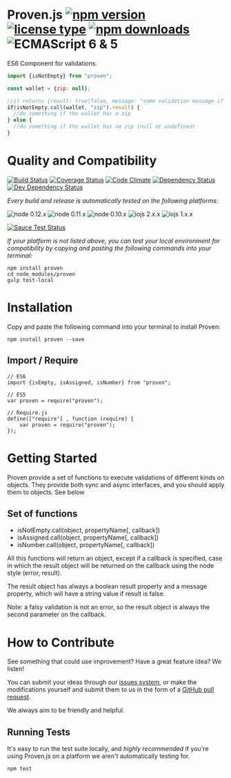 # Proven.js [![npm version](https://img.shields.io/npm/v/proven.svg)](https://www.npmjs.com/package/proven) [![license type](https://img.shields.io/npm/l/proven.svg)](https://github.com/FreeAllMedia/proven.git/blob/master/LICENSE) [![npm downloads](https://img.shields.io/npm/dm/proven.svg)](https://www.npmjs.com/package/proven) ![ECMAScript 6 & 5](https://img.shields.io/badge/ECMAScript-6%20/%205-red.svg)

ES6 Component for validations.

```javascript
import {isNotEmpty} from "proven";

const wallet = {zip: null};

//it returns {result: true|false, message: "some validation message if false"};
if(isNotEmpty.call(wallet, "zip").result) {
  //do something if the wallet has a zip
} else {
  //do something if the wallet has no zip (null or undefined)
}
```

# Quality and Compatibility

[![Build Status](https://travis-ci.org/FreeAllMedia/proven.png?branch=master)](https://travis-ci.org/FreeAllMedia/proven) [![Coverage Status](https://coveralls.io/repos/FreeAllMedia/proven/badge.svg)](https://coveralls.io/r/FreeAllMedia/proven) [![Code Climate](https://codeclimate.com/github/FreeAllMedia/proven/badges/gpa.svg)](https://codeclimate.com/github/FreeAllMedia/proven) [![Dependency Status](https://david-dm.org/FreeAllMedia/proven.png?theme=shields.io)](https://david-dm.org/FreeAllMedia/proven?theme=shields.io) [![Dev Dependency Status](https://david-dm.org/FreeAllMedia/proven/dev-status.svg)](https://david-dm.org/FreeAllMedia/proven?theme=shields.io#info=devDependencies)

*Every build and release is automatically tested on the following platforms:*

![node 0.12.x](https://img.shields.io/badge/node-0.12.x-brightgreen.svg) ![node 0.11.x](https://img.shields.io/badge/node-0.11.x-brightgreen.svg) ![node 0.10.x](https://img.shields.io/badge/node-0.10.x-brightgreen.svg)
![iojs 2.x.x](https://img.shields.io/badge/iojs-2.x.x-brightgreen.svg) ![iojs 1.x.x](https://img.shields.io/badge/iojs-1.x.x-brightgreen.svg)


[![Sauce Test Status](https://saucelabs.com/browser-matrix/proven.svg)](https://saucelabs.com/u/proven)


*If your platform is not listed above, you can test your local environment for compatibility by copying and pasting the following commands into your terminal:*

```
npm install proven
cd node_modules/proven
gulp test-local
```

# Installation

Copy and paste the following command into your terminal to install Proven:

```
npm install proven --save
```

## Import / Require

```
// ES6
import {isEmpty, isAssigned, isNumber} from "proven";
```

```
// ES5
var proven = require("proven");
```

```
// Require.js
define(["require"] , function (require) {
    var proven = require("proven");
});
```

# Getting Started
Proven provide a set of functions to execute validations of different kinds on objects.
They provide both sync and async interfaces, and you should apply them to objects. See below

## Set of functions
* isNotEmpty.call(object, propertyName[, callback])
* isAssigned.call(object, propertyName[, callback])
* isNumber.call(object, propertyName[, callback])

All this functions will return an object, except if a callback is specified, case in which the result object will be returned on the callback using the node style (error, result).

The result object has always a boolean result property and a message property, which will have a string value if result is false.

Note: a falsy validation is not an error, so the result object is always the second parameter on the callback.

# How to Contribute

See something that could use improvement? Have a great feature idea? We listen!

You can submit your ideas through our [issues system](https://github.com/FreeAllMedia/proven/issues), or make the modifications yourself and submit them to us in the form of a [GitHub pull request](https://help.github.com/articles/using-pull-requests/).

We always aim to be friendly and helpful.

## Running Tests

It's easy to run the test suite locally, and *highly recommended* if you're using Proven.js on a platform we aren't automatically testing for.

```
npm test
```
